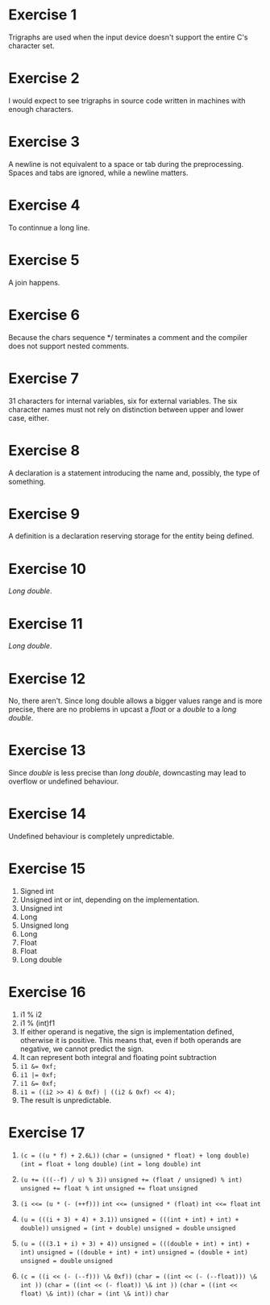 # Exercise 1
Trigraphs are used when the input device doesn't support the entire C's character set.

# Exercise 2
I would expect to see trigraphs in source code written in machines with enough characters. 

# Exercise 3
A newline is not equivalent to a space or tab during the preprocessing. Spaces and tabs are ignored, while a newline matters.

# Exercise 4
To continnue a long line.

# Exercise 5
A join happens.

# Exercise 6
Because the chars sequence */ terminates a comment and the compiler does not support nested comments.

# Exercise 7
31 characters for internal variables, six for external variables. The six character names must not rely on distinction between upper and lower case, either.

# Exercise 8
A declaration is a statement introducing the name and, possibly, the type of something. 

# Exercise 9
A definition is a declaration reserving storage for the entity being defined.

# Exercise 10
_Long double_.

# Exercise 11
_Long double_.

# Exercise 12
No, there aren't. Since long double allows a bigger values range and is more precise, there are no problems in upcast a _float_ or a _double_ to a _long double_.

# Exercise 13
Since _double_ is less precise than _long double_, downcasting may lead to overflow or undefined behaviour.

# Exercise 14
Undefined behaviour is completely unpredictable.

# Exercise 15
1) Signed int
2) Unsigned int or int, depending on the implementation.
3) Unsigned int
4) Long
5) Unsigned long
6) Long
7) Float
8) Float
9) Long double

# Exercise 16
1) i1 % i2
2) i1 % (int)f1
3) If either operand is negative, the sign is implementation defined, otherwise it is positive. This means that, even if both operands are negative, we cannot predict the sign.
4) It can represent both integral and floating point subtraction
5) ``i1 &= 0xf;``
6) ``i1 |= 0xf;``
7) ``i1 &= 0xf;``
8) ``i1 = ((i2 >> 4) & 0xf) | ((i2 & 0xf) << 4);``
9) The result is unpredictable.

# Exercise 17
1) ``(c = ((u * f) + 2.6L))``
``(char = (unsigned * float) + long double)``
``(int = float + long double)``
``(int = long double)``
``int``

2) ``(u += (((--f) / u) % 3))``
``unsigned += (float / unsigned) % int)``
``unsigned += float % int``
``unsigned += float``
``unsigned``

3) ``(i <<= (u * (- (++f)))``
``int <<= (unsigned * (float)``
``int <<= float``
``int``

4) ``(u = (((i + 3) + 4) + 3.1))``
``unsigned = (((int + int) + int) + double))``
``unsigned = (int + double)``
``unsigned = double``
``unsigned``

5) ``(u = (((3.1 + i) + 3) + 4))``
``unsigned = (((double + int) + int) + int)``
``unsigned = ((double + int) + int)``
``unsigned = (double + int)``
``unsigned = double``
``unsigned``

6) ``(c = ((i << (- (--f))) \& 0xf))``
``(char = ((int << (- (--float))) \& int ))``
``(char = ((int << (- float)) \& int ))``
``(char = ((int << float) \& int))``
``(char = (int \& int))``
``char``
